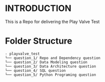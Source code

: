 # INTRODUCTION
This is a Repo for delivering the Play Valve Test

# Folder Structure
    - playvalve_test
    └── question_1/ Repo and Dependency question
    └── question_2/ Data Modeling question
    └── question_3/ Data Architecture question
    └── question_4/ SQL question
    └── question_5/ Python Programing question